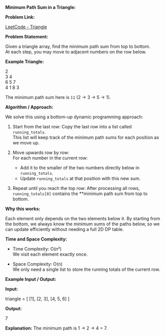 **Minimum Path Sum in a Triangle:**

**Problem Link:**

[LeetCode - Triangle](https://leetcode.com/problems/triangle/)

**Problem Statement:**

Given a triangle array, find the minimum path sum from top to bottom.  
At each step, you may move to adjacent numbers on the row below.

**Example Triangle:**

2  
3 4  
6 5 7  
4 1 8 3 

The minimum path sum here is `11` (2 → 3 → 5 → 1).

**Algorithm / Approach:**

We solve this using a bottom-up dynamic programming approach:

1. Start from the last row:
   Copy the last row into a list called `running_totals`.  
   This list will keep track of the minimum path sums for each position as we move up.

2. Move upwards row by row:  
   For each number in the current row:
   - Add it to the smaller of the two numbers directly below in `running_totals`.
   - Update `running_totals` at that position with this new sum.

3. Repeat until you reach the top row: 
   After processing all rows, `running_totals[0]` contains the **minimum path sum from top to bottom.

**Why this works:**

Each element only depends on the two elements below it. By starting from the bottom, we always know the minimum sums of the paths below, so we can update efficiently without needing a full 2D DP table.

**Time and Space Complexity:**

- Time Complexity: O(n²)  
  We visit each element exactly once.

- Space Complexity: O(n)  
  We only need a single list to store the running totals of the current row.

**Example Input / Output:**

**Input:**

triangle = [
    [1],
    [2, 3],
    [4, 5, 6]
]

**Output:**

7

**Explanation:** The minimum path is 1 → 2 → 4 = 7.
